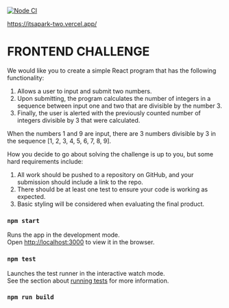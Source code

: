 [![Node CI](https://github.com/maradondt/itsapark/actions/workflows/nodejs.yml/badge.svg)](https://github.com/maradondt/itsapark/actions/workflows/nodejs.yml)

https://itsapark-two.vercel.app/
# FRONTEND CHALLENGE
We would like you to create a simple React program that has the following functionality:
1. Allows a user to input and submit two numbers.
2. Upon submitting, the program calculates the number of integers in a sequence between input one and two that are divisible by the number 3.
3. Finally, the user is alerted with the previously counted number of integers divisible by 3 that were calculated.

When the numbers 1 and 9 are input, there are 3 numbers divisible by 3 in the sequence [1, 2, 3, 4, 5, 6, 7, 8, 9].

How you decide to go about solving the challenge is up to you, but some hard requirements include:
1. All work should be pushed to a repository on GitHub, and your submission should include a link to the repo.
2. There should be at least one test to ensure your code is working as expected.
3. Basic styling will be considered when evaluating the final product.
### `npm start`

Runs the app in the development mode.\
Open [http://localhost:3000](http://localhost:3000) to view it in the browser.

### `npm test`

Launches the test runner in the interactive watch mode.\
See the section about [running tests](https://facebook.github.io/create-react-app/docs/running-tests) for more information.

### `npm run build`
